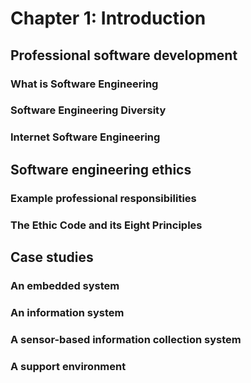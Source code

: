 # Chapter 1: Introduction


## Professional software development



### What is Software Engineering 



### Software Engineering Diversity



### Internet Software Engineering 



## Software engineering ethics


### Example professional responsibilities



### The Ethic Code and its Eight Principles 



## Case studies


### An embedded system



### An information system



### A sensor-based information collection system



### A support environment




